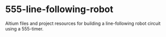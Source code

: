 # 555-line-following-robot
Altium files and project resources for building a line-following robot circuit using a 555-timer.
